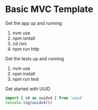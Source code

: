 # Basic MVC Template

Get the app up and running
1. nvm use
2. npm isntall
3. cd /src
4. npm run http

Get the tests up and running
1. nvm use
2. npm install
3. npm run test

Get started with UUID
```javascript
import { v4 as uuidv4 } from 'uuid'
console.log(uuidv4())
```
